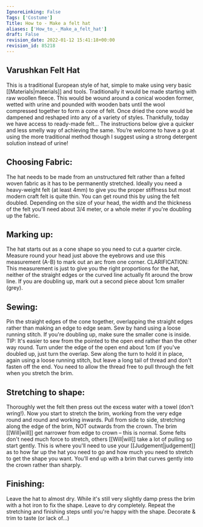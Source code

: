 ```yaml
---
IgnoreLinking: False
Tags: ['Costume']
Title: How to - Make a felt hat
aliases: ['How_to_-_Make_a_felt_hat']
draft: False
revision_date: 2022-01-12 15:41:18+00:00
revision_id: 85218
---
```


## Varushkan Felt Hat
This is a traditional European style of hat, simple to make using very basic [[Materials|materials]] and tools. Traditionally it would be made starting with raw woollen fleece. This would be wound around a conical wooden former, wetted with urine and pounded with wooden bats until the wool compressed together to form a cone of felt. Once dried the cone would be dampened and reshaped into any of a variety of styles. Thankfully, today we have access to ready-made felt…
The instructions below give a quicker and less smelly way of achieving the same. You’re welcome to have a go at using the more traditional method though I suggest using a strong detergent solution instead of urine!
## Choosing Fabric:
The hat needs to be made from an unstructured felt rather than a felted woven fabric as it has to be permanently stretched. Ideally you need a heavy-weight felt (at least 4mm) to give you the proper stiffness but most modern craft felt is quite thin. You can get round this by using the felt doubled.
Depending on the size of your head, the width and the thickness of the felt you'll need about 3/4 meter, or a whole meter if you're doubling up the fabric.
## Marking up:
The hat starts out as a cone shape so you need to cut a quarter circle. Measure round your head just above the eyebrows and use this measurement (A-B) to mark out an arc from one corner. CLARIFICATION: This measurement is just to give you the right proportions for the hat, neither of the straight edges or the curved line actually fit around the brow line. If you are doubling up, mark out a second piece about 1cm smaller (grey).
## Sewing:
Pin the straight edges of the cone together, overlapping the straight edges rather than making an edge to edge seam. Sew by hand using a loose running stitch. If you're doubling up, make sure the smaller cone is inside. TIP: It's easier to sew from the pointed to the open end rather than the other way round.
Turn under the edge of the open end about 1cm (if you've doubled up, just turn the overlap. Sew along the turn to hold it in place, again using a loose running stitch, but leave a long tail of thread and don't fasten off the end. You need to allow the thread free to pull through the felt when you stretch the brim.
## Stretching to shape:
Thoroughly wet the felt then press out the excess water with a towel (don't wring!). 
Now you start to stretch the brim, working from the very edge round and round and working inwards. Pull from side to side, stretching along the edge of the brim, NOT outwards from the crown. The brim [[Will|will]] get narrower from edge to crown – this is normal. 
Some felts don't need much force to stretch, others [[Will|will]] take a lot of pulling so start gently. This is where you'll need to use your [[Judgement|judgement]] as to how far up the hat you need to go and how much you need to stretch to get the shape you want. You'll end up with a brim that curves gently into the crown rather than sharply.
## Finishing:
Leave the hat to almost dry. While it's still very slightly damp press the brim with a hot iron to fix the shape. Leave to dry completely.
Repeat the stretching and finishing steps until you're happy with the shape.
Decorate & trim to taste (or lack of…)